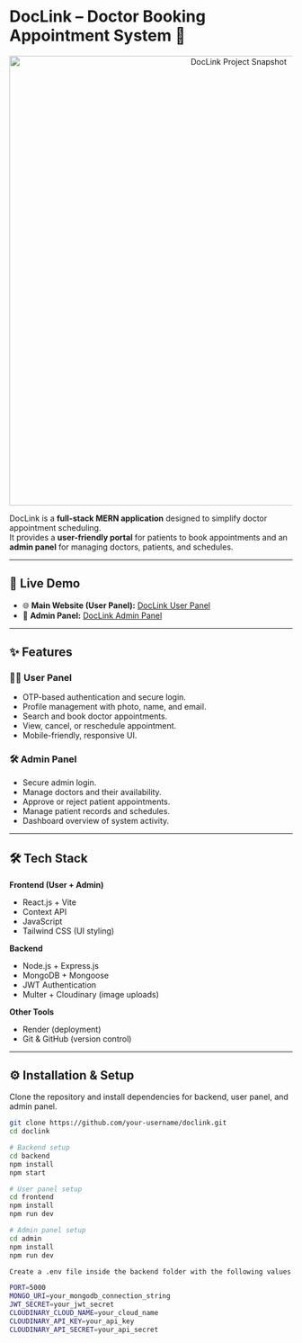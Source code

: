 # DocLink – Doctor Booking Appointment System 🏥

<p align="center">
  <img src="project-snapshot.png" alt="DocLink Project Snapshot" width="800"/>
</p>

DocLink is a **full-stack MERN application** designed to simplify doctor appointment scheduling.  
It provides a **user-friendly portal** for patients to book appointments and an **admin panel** for managing doctors, patients, and schedules.

---

## 🚀 Live Demo
- 🌐 **Main Website (User Panel):** [DocLink User Panel](https://doclink-doctor-2gk4.onrender.com)  
- 🔑 **Admin Panel:** [DocLink Admin Panel](https://doclink-admin-24s9.onrender.com)

---

## ✨ Features

### 👩‍⚕️ User Panel
- OTP-based authentication and secure login.  
- Profile management with photo, name, and email.  
- Search and book doctor appointments.  
- View, cancel, or reschedule appointment.  
- Mobile-friendly, responsive UI.  

### 🛠 Admin Panel
- Secure admin login.  
- Manage doctors and their availability.  
- Approve or reject patient appointments.  
- Manage patient records and schedules.  
- Dashboard overview of system activity.  

---

## 🛠 Tech Stack

**Frontend (User + Admin)**  
- React.js + Vite  
- Context API  
- JavaScript  
- Tailwind CSS (UI styling)  

**Backend**  
- Node.js + Express.js  
- MongoDB + Mongoose  
- JWT Authentication  
- Multer + Cloudinary (image uploads)  

**Other Tools**  
- Render (deployment)  
- Git & GitHub (version control)  

---

## ⚙️ Installation & Setup

Clone the repository and install dependencies for backend, user panel, and admin panel.

```bash
git clone https://github.com/your-username/doclink.git
cd doclink

# Backend setup
cd backend
npm install
npm start

# User panel setup
cd frontend
npm install
npm run dev

# Admin panel setup
cd admin
npm install
npm run dev

Create a .env file inside the backend folder with the following values:

PORT=5000
MONGO_URI=your_mongodb_connection_string
JWT_SECRET=your_jwt_secret
CLOUDINARY_CLOUD_NAME=your_cloud_name
CLOUDINARY_API_KEY=your_api_key
CLOUDINARY_API_SECRET=your_api_secret

